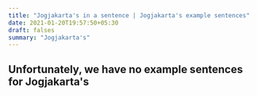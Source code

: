 ```yaml
---
title: "Jogjakarta's in a sentence | Jogjakarta's example sentences"
date: 2021-01-20T19:57:50+05:30
draft: falses
summary: "Jogjakarta's"
---
```

## Unfortunately, we have no example sentences for Jogjakarta's                 
